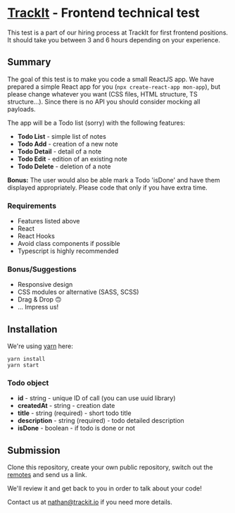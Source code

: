 # [TrackIt](https://trackit.io/) - Frontend technical test

This test is a part of our hiring process at TrackIt for first frontend positions. It should take you between 3 and 6 hours depending on your experience.


## Summary
The goal of this test is to make you code a small ReactJS app. We have prepared a simple React app for you (`npx create-react-app mon-app`), but please change whatever you want (CSS files, HTML structure, TS structure...). Since there is no API you should consider mocking all payloads.

The app will be a Todo list (sorry) with the following features:
- **Todo List** - simple list of notes
- **Todo Add** - creation of a new note
- **Todo Detail** - detail of a note
- **Todo Edit** - edition of an existing note
- **Todo Delete** - deletion of a note

**Bonus:** The user would also be able mark a Todo 'isDone' and have them displayed appropriately. Please code that only if you have extra time.

### Requirements
- Features listed above
- React
- React Hooks
- Avoid class components if possible
- Typescript is highly recommended

### Bonus/Suggestions
- Responsive design
- CSS modules or alternative (SASS, SCSS)
- Drag & Drop 🙃
- ... Impress us!


## Installation
We're using [yarn](https://yarnpkg.com) here:
```
yarn install
yarn start
```

### Todo object
- **id** - string - unique ID of call (you can use uuid library)
- **createdAt** - string - creation date
- **title** - string (required) - short todo title
- **description** - string (required) - todo detailed description
- **isDone** - boolean - if todo is done or not


## Submission
Clone this repository, create your own public repository, switch out the [remotes](https://git-scm.com/book/en/v2/Git-Basics-Working-with-Remotes) and send us a link.

We'll review it and get back to you in order to talk about your code!

Contact us at nathan@trackit.io if you need more details.
